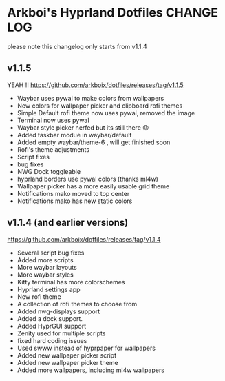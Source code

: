 # Arkboi's Hyprland Dotfiles CHANGE LOG
please note this changelog only starts from v1.1.4


## v1.1.5

YEAH !!
https://github.com/arkboix/dotfiles/releases/tag/v1.1.5
- Waybar uses pywal to make colors from wallpapers
- New colors for wallpaper picker and clipboard rofi themes
- Simple Default rofi theme now uses pywal, removed the image
- Terminal now uses pywal
- Waybar style picker nerfed but its still there 😉
- Added taskbar modue in waybar/default
- Added empty waybar/theme-6 , will get finished soon
- Rofi's theme adjustments
- Script fixes
- bug fixes
- NWG Dock toggleable
- hyprland borders use pywal colors (thanks ml4w)
- Wallpaper picker has a more easily usable grid theme
- Notifications mako moved to top center
- Notifications mako has new static colors

## v1.1.4 (and earlier versions)

https://github.com/arkboix/dotfiles/releases/tag/v1.1.4

- Several script bug fixes
- Added more scripts
- More waybar layouts
- More waybar styles
- Kitty terminal has more colorschemes
- Hyprland settings app
- New rofi theme
- A collection of rofi themes to choose from
- Added nwg-displays support
- Added a dock support.
- Added HyprGUI support
- Zenity used for multiple scripts
- fixed hard coding issues
- Used swww instead of hyprpaper for wallpapers
- Added new wallpaper picker script
- Added new wallpaper picker theme
- Added more wallpapers, including ml4w wallpapers


